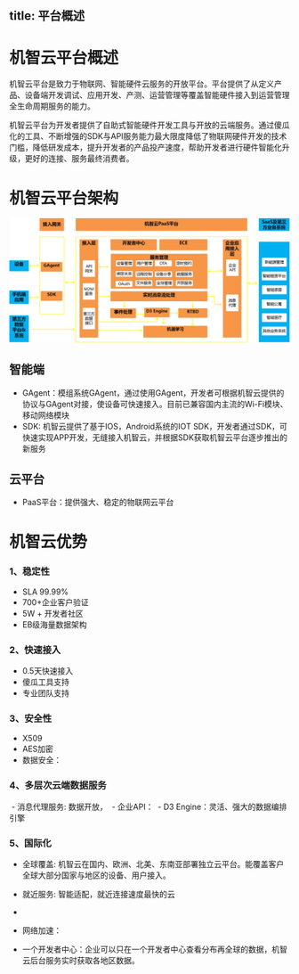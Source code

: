 title:  平台概述
---

# 机智云平台概述
机智云平台是致力于物联网、智能硬件云服务的开放平台。平台提供了从定义产品、设备端开发调试、应用开发、产测、运营管理等覆盖智能硬件接入到运营管理全生命周期服务的能力。

机智云平台为开发者提供了自助式智能硬件开发工具与开放的云端服务。通过傻瓜化的工具、不断增强的SDK与API服务能力最大限度降低了物联网硬件开发的技术门槛，降低研发成本，提升开发者的产品投产速度，帮助开发者进行硬件智能化升级，更好的连接、服务最终消费者。

# 机智云平台架构

![@机智云PaaS平台架构](/assets/zh-cn/OverVeiw/arti.jpg)


## 智能端
- GAgent：模组系统GAgent，通过使用GAgent，开发者可根据机智云提供的协议与GAgent对接，使设备可快速接入。目前已兼容国内主流的Wi-Fi模块、移动网络模块
- SDK: 机智云提供了基于IOS，Android系统的IOT SDK，开发者通过SDK，可快速实现APP开发，无缝接入机智云，并根据SDK获取机智云平台逐步推出的新服务

## 云平台
- PaaS平台：提供强大、稳定的物联网云平台



# 机智云优势
### 1、稳定性
 - SLA 99.99%
 - 700+企业客户验证
 - 5W + 开发者社区
 - EB级海量数据架构

### 2、快速接入
 - 0.5天快速接入
 - 傻瓜工具支持
 - 专业团队支持


### 3、安全性
 - X509 
 - AES加密
 - 数据安全：
 

### 4、多层次云端数据服务
  - 消息代理服务: 数据开放， 
  - 企业API：
  - D3 Engine：灵活、强大的数据编排引擎


### 5、国际化

- 全球覆盖: 机智云在国内、欧洲、北美、东南亚部署独立云平台。能覆盖客户全球大部分国家与地区的设备、用户接入。

- 就近服务: 智能适配，就近连接速度最快的云

-  

- 网络加速：

- 一个开发者中心：企业可以只在一个开发者中心查看分布再全球的数据，机智云后台服务实时获取各地区数据。



